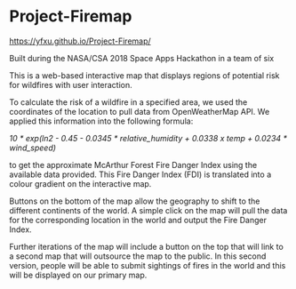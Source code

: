 # Project-Firemap
https://yfxu.github.io/Project-Firemap/

Built during the NASA/CSA 2018 Space Apps Hackathon in a team of six

This is a web-based interactive map that displays regions of potential risk for wildfires with user interaction.

To calculate the risk of a wildfire in a specified area, we used the coordinates of the location to pull data from OpenWeatherMap API.
We applied this information into the following formula:

  *10 * exp(ln2 - 0.45 - 0.0345 * relative_humidity + 0.0338 x temp + 0.0234 * wind_speed)*
  
to get the approximate McArthur Forest Fire Danger Index using the available data provided.
This Fire Danger Index (FDI) is translated into a colour gradient on the interactive map.

Buttons on the bottom of the map allow the geography to shift to the different continents of the world. 
A simple click on the map will pull the data for the corresponding location in the world and output the Fire Danger Index.

Further iterations of the map will include a button on the top that will link to a second map that will outsource the map to the public.
In this second version, people will be able to submit sightings of fires in the world and this will be displayed on our primary map.

